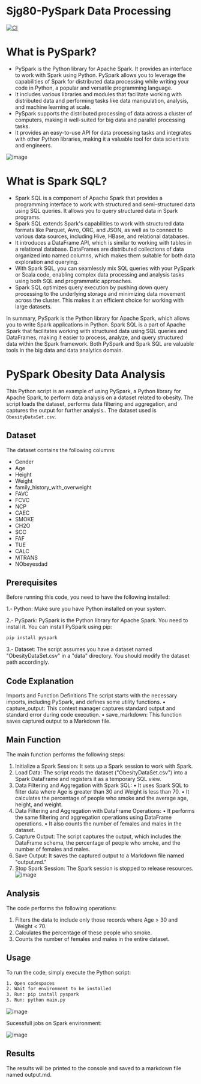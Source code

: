 # Sjg80-PySpark Data Processing

[![CI](https://github.com/nogibjj/Sjg80-Mini-Project10-PySpark-Data-Processing/actions/workflows/PySpark.yml/badge.svg)](https://github.com/nogibjj/Sjg80-Mini-Project10-PySpark-Data-Processing/actions/workflows/PySpark.yml)

# What is PySpark?
   - PySpark is the Python library for Apache Spark. It provides an interface to work with Spark using Python. PySpark allows you to leverage the capabilities of Spark for distributed data processing while writing your code in Python, a popular and versatile programming language.
   - It includes various libraries and modules that facilitate working with distributed data and performing tasks like data manipulation, analysis, and machine learning at scale.
   - PySpark supports the distributed processing of data across a cluster of computers, making it well-suited for big data and parallel processing tasks.
   - It provides an easy-to-use API for data processing tasks and integrates with other Python libraries, making it a valuable tool for data scientists and engineers.

![image](https://github.com/nogibjj/Sjg80-Mini-Project10-PySpark-Data-Processing/assets/142270941/f199a35d-67e1-4cbc-881a-1e59af74660a)

# What is Spark SQL?
   - Spark SQL is a component of Apache Spark that provides a programming interface to work with structured and semi-structured data using SQL queries. It allows you to query structured data in Spark programs.
   - Spark SQL extends Spark's capabilities to work with structured data formats like Parquet, Avro, ORC, and JSON, as well as to connect to various data sources, including Hive, HBase, and relational databases.
   - It introduces a DataFrame API, which is similar to working with tables in a relational database. DataFrames are distributed collections of data organized into named columns, which makes them suitable for both data exploration and querying.
   - With Spark SQL, you can seamlessly mix SQL queries with your PySpark or Scala code, enabling complex data processing and analysis tasks using both SQL and programmatic approaches.
   - Spark SQL optimizes query execution by pushing down query processing to the underlying storage and minimizing data movement across the cluster. This makes it an efficient choice for working with large datasets.

In summary, PySpark is the Python library for Apache Spark, which allows you to write Spark applications in Python. Spark SQL is a part of Apache Spark that facilitates working with structured data using SQL queries and DataFrames, making it easier to process, analyze, and query structured data within the Spark framework. Both PySpark and Spark SQL are valuable tools in the big data and data analytics domain.


# PySpark Obesity Data Analysis

This Python script is an example of using PySpark, a Python library for Apache Spark, to perform data analysis on a dataset related to obesity. The script loads the dataset, performs data filtering and aggregation, and captures the output for further analysis.. The dataset used is `ObesityDataSet.csv`.

## Dataset

The dataset contains the following columns:

- Gender
- Age
- Height
- Weight
- family_history_with_overweight
- FAVC
- FCVC
- NCP
- CAEC
- SMOKE
- CH2O
- SCC
- FAF
- TUE
- CALC
- MTRANS
- NObeyesdad


## Prerequisites
Before running this code, you need to have the following installed:

1.- Python: Make sure you have Python installed on your system.

2.- PySpark: PySpark is the Python library for Apache Spark. You need to install it. You can install PySpark using pip:

```bash
pip install pyspark
```
3.- Dataset: The script assumes you have a dataset named "ObesityDataSet.csv" in a "data" directory. You should modify the dataset path accordingly.

## Code Explanation
Imports and Function Definitions
The script starts with the necessary imports, including PySpark, and defines some utility functions.
•	capture_output: This context manager captures standard output and standard error during code execution.
•	save_markdown: This function saves captured output to a Markdown file.

## Main Function
The main function performs the following steps:
1.	Initialize a Spark Session: It sets up a Spark session to work with Spark.
2.	Load Data: The script reads the dataset ("ObesityDataSet.csv") into a Spark DataFrame and registers it as a temporary SQL view.
3.	Data Filtering and Aggregation with Spark SQL:
•	It uses Spark SQL to filter data where Age is greater than 30 and Weight is less than 70.
•	It calculates the percentage of people who smoke and the average age, height, and weight.
4.	Data Filtering and Aggregation with DataFrame Operations:
•	It performs the same filtering and aggregation operations using DataFrame operations.
•	It also counts the number of females and males in the dataset.
5.	Capture Output: The script captures the output, which includes the DataFrame schema, the percentage of people who smoke, and the number of females and males.
6.	Save Output: It saves the captured output to a Markdown file named "output.md."
7.	Stop Spark Session: The Spark session is stopped to release resources.
![image](https://github.com/nogibjj/Sjg80-Mini-Project10-PySpark-Data-Processing/assets/142270941/0e7ef846-254c-40f3-830f-552abea44321)

## Analysis

The code performs the following operations:

1. Filters the data to include only those records where Age > 30 and Weight < 70.
2. Calculates the percentage of these people who smoke.
3. Counts the number of females and males in the entire dataset.

## Usage

To run the code, simply execute the Python script:

```bash
1. Open codespaces
2. Wait for environment to be installed
3. Run: pip install pyspark
3. Run: python main.py
```
![image](https://github.com/nogibjj/Sjg80-Mini-Project10-PySpark-Data-Processing/assets/142270941/d04d480b-9aaf-4567-94ec-ad12607b6d8a)

Sucessfull jobs on Spark environment:

![image](https://github.com/nogibjj/Sjg80-Mini-Project10-PySpark-Data-Processing/assets/142270941/8a71a324-67c7-4e6b-b695-8d93a35823fe)

## Results 
The results will be printed to the console and saved to a markdown file named output.md.
